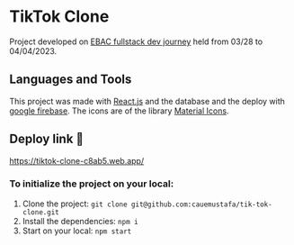 # TikTok Clone

Project developed on [EBAC fullstack dev journey](https://ebaconline.com.br/webinars/prog-jornadafull-2023-03-28-29-30-31-04-01-02-03-04) held from 03/28 to 04/04/2023.

## Languages and Tools
This project was made with [React.js](https://react.dev/) and the database and the deploy with [google firebase](https://firebase.google.com/).
The icons are of the library [Material Icons](https://mui.com/material-ui/material-icons/).

## Deploy link :rocket:
https://tiktok-clone-c8ab5.web.app/

### To initialize the project on your local:
1. Clone the project:
```git clone git@github.com:cauemustafa/tik-tok-clone.git```
2. Install the dependencies:
```npm i```
3. Start on your local:
```npm start```
